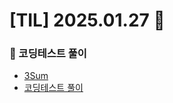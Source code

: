 # [TIL] 2025.01.27 📘

### 📝 코딩테스트 풀이
- [3Sum](https://leetcode.com/problems/3sum/?envType=problem-list-v2&envId=two-pointers)
- [코딩테스트 풀이](https://github.com/no-cy/TIL/tree/main/study/coding-test/java/Level2)
